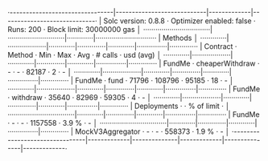 ·--------------------------------|----------------------------|-------------|-----------------------------·
|      Solc version: 0.8.8       ·  Optimizer enabled: false  ·  Runs: 200  ·  Block limit: 30000000 gas  │
·································|····························|·············|······························
|  Methods                                                                                                │
·············|···················|·············|··············|·············|···············|··············
|  Contract  ·  Method           ·  Min        ·  Max         ·  Avg        ·  # calls      ·  usd (avg)  │
·············|···················|·············|··············|·············|···············|··············
|  FundMe    ·  cheaperWithdraw  ·          -  ·           -  ·      82187  ·            2  ·          -  │
·············|···················|·············|··············|·············|···············|··············
|  FundMe    ·  fund             ·      71796  ·      108796  ·      95185  ·           18  ·          -  │
·············|···················|·············|··············|·············|···············|··············
|  FundMe    ·  withdraw         ·      35640  ·       82969  ·      59305  ·            4  ·          -  │
·············|···················|·············|··············|·············|···············|··············
|  Deployments                   ·                                          ·  % of limit   ·             │
·································|·············|··············|·············|···············|··············
|  FundMe                        ·          -  ·           -  ·    1157558  ·        3.9 %  ·          -  │
·································|·············|··············|·············|···············|··············
|  MockV3Aggregator              ·          -  ·           -  ·     558373  ·        1.9 %  ·          -  │
·--------------------------------|-------------|--------------|-------------|---------------|-------------·